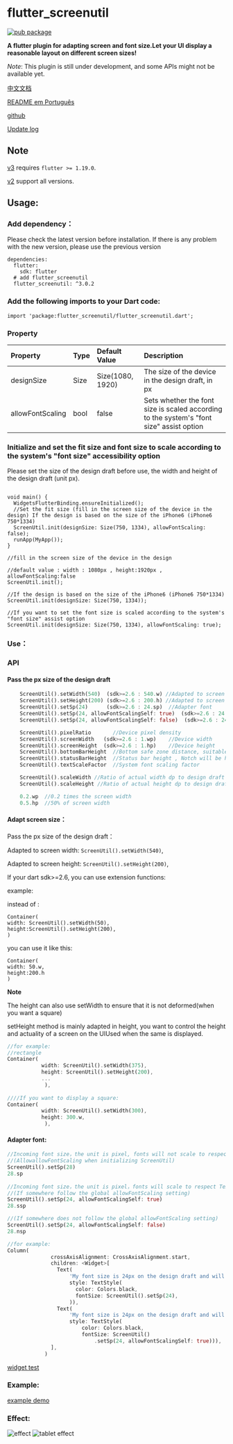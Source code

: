 # flutter_screenutil
[![pub package](https://img.shields.io/pub/v/flutter_screenutil.svg)](https://pub.dev/packages/flutter_screenutil)

**A flutter plugin for adapting screen and font size.Let your UI display a reasonable layout on different screen sizes!**

*Note*: This plugin is still under development, and some APIs might not be available yet.

[中文文档](https://github.com/OpenFlutter/flutter_screenutil/blob/master/README_CN.md)  

[README em Português](https://github.com/OpenFlutter/flutter_screenutil/blob/master/README_PT.md)

[github](https://github.com/OpenFlutter/flutter_screenutil)

[Update log](https://github.com/OpenFlutter/flutter_screenutil/blob/master/CHANGELOG.md)

## Note
[v3](https://github.com/OpenFlutter/flutter_screenutil/tree/beta) requires `flutter >= 1.19.0`.

[v2](https://github.com/OpenFlutter/flutter_screenutil) support all versions.

## Usage:

### Add dependency：
Please check the latest version before installation.
If there is any problem with the new version, please use the previous version
```
dependencies:
  flutter:
    sdk: flutter
  # add flutter_screenutil
  flutter_screenutil: ^3.0.2
```
### Add the following imports to your Dart code:
```
import 'package:flutter_screenutil/flutter_screenutil.dart';
```

### Property
   
|Property|Type|Default Value|Description|
|:---|:---|:---|:---| 
|designSize|Size|Size(1080, 1920)|The size of the device in the design draft, in px|
|allowFontScaling|bool|false|Sets whether the font size is scaled according to the system's "font size" assist option|

### Initialize and set the fit size and font size to scale according to the system's "font size" accessibility option
Please set the size of the design draft before use, the width and height of the design draft (unit px).

```

void main() {
  WidgetsFlutterBinding.ensureInitialized();
  //Set the fit size (fill in the screen size of the device in the design) If the design is based on the size of the iPhone6 ​​(iPhone6 ​​750*1334)
  ScreenUtil.init(designSize: Size(750, 1334), allowFontScaling: false);
  runApp(MyApp());
}

//fill in the screen size of the device in the design

//default value : width : 1080px , height:1920px , allowFontScaling:false
ScreenUtil.init();

//If the design is based on the size of the iPhone6 ​​(iPhone6 ​​750*1334)
ScreenUtil.init(designSize: Size(750, 1334));

//If you want to set the font size is scaled according to the system's "font size" assist option
ScreenUtil.init(designSize: Size(750, 1334), allowFontScaling: true);

```

### Use：

### API

#### Pass the px size of the design draft

```dart
    ScreenUtil().setWidth(540)  (sdk>=2.6 : 540.w) //Adapted to screen width
    ScreenUtil().setHeight(200) (sdk>=2.6 : 200.h) //Adapted to screen height
    ScreenUtil().setSp(24)      (sdk>=2.6 : 24.sp)  //Adapter font
    ScreenUtil().setSp(24, allowFontScalingSelf: true)  (sdk>=2.6 : 24.ssp) //Adapter font(fonts will scale to respect Text Size accessibility settings)
    ScreenUtil().setSp(24, allowFontScalingSelf: false)  (sdk>=2.6 : 24.nsp) //Adapter font(fonts will not scale to respect Text Size accessibility settings)

    ScreenUtil().pixelRatio       //Device pixel density
    ScreenUtil().screenWidth   (sdk>=2.6 : 1.wp)    //Device width
    ScreenUtil().screenHeight  (sdk>=2.6 : 1.hp)    //Device height
    ScreenUtil().bottomBarHeight  //Bottom safe zone distance, suitable for buttons with full screen
    ScreenUtil().statusBarHeight  //Status bar height , Notch will be higher Unit px
    ScreenUtil().textScaleFactor  //System font scaling factor

    ScreenUtil().scaleWidth //Ratio of actual width dp to design draft px
    ScreenUtil().scaleHeight //Ratio of actual height dp to design draft px

    0.2.wp  //0.2 times the screen width
    0.5.hp  //50% of screen width
```

#### Adapt screen size：

Pass the px size of the design draft：

Adapted to screen width: `ScreenUtil().setWidth(540)`,

Adapted to screen height: `ScreenUtil().setHeight(200)`,

If your dart sdk>=2.6, you can use extension functions:

example:

instead of :
```
Container(
width: ScreenUtil().setWidth(50),
height:ScreenUtil().setHeight(200),
)
```
you can use it like this:
```
Container(
width: 50.w,
height:200.h
)
```
**Note** 

The height can also use setWidth to ensure that it is not deformed(when you want a square)

setHeight method is mainly adapted in height, you want to control the height and actuality of a screen on the UIUsed when the same is displayed.

```dart
//for example:
//rectangle
Container(
           width: ScreenUtil().setWidth(375),
           height: ScreenUtil().setHeight(200),
           ...
            ),
            
////If you want to display a square:
Container(
           width: ScreenUtil().setWidth(300),
           height: 300.w,
            ),

```

#### Adapter font:
``` dart
//Incoming font size，the unit is pixel, fonts will not scale to respect Text Size accessibility settings
//(AllowallowFontScaling when initializing ScreenUtil)
ScreenUtil().setSp(28) 
28.sp   
     
//Incoming font size，the unit is pixel，fonts will scale to respect Text Size accessibility settings
//(If somewhere follow the global allowFontScaling setting)
ScreenUtil().setSp(24, allowFontScalingSelf: true)
28.ssp

//(If somewhere does not follow the global allowFontScaling setting)
ScreenUtil().setSp(24, allowFontScalingSelf: false)
28.nsp

//for example:
Column(
              crossAxisAlignment: CrossAxisAlignment.start,
              children: <Widget>[
                Text(
                    'My font size is 24px on the design draft and will not change with the system.',
                    style: TextStyle(
                      color: Colors.black,
                      fontSize: ScreenUtil().setSp(24),
                    )),
                Text(
                    'My font size is 24px on the design draft and will change with the system.',
                    style: TextStyle(
                        color: Colors.black,
                        fontSize: ScreenUtil()
                            .setSp(24, allowFontScalingSelf: true))),
              ],
            )
```

[widget test](https://github.com/OpenFlutter/flutter_screenutil/issues/115)

### Example:

[example demo](/example/lib/main.dart)
 
### Effect:

![effect](demo_en.png)
![tablet effect](demo_tablet_en.png)
